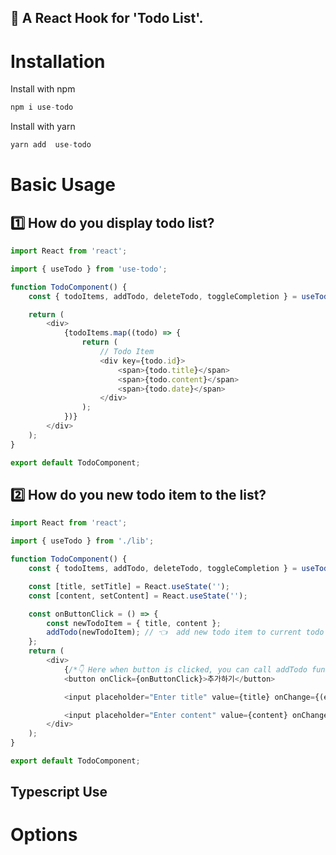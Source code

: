 ## 📒 A React Hook for 'Todo List'.

# Installation

Install with npm

```javascript
npm i use-todo
```

Install with yarn

```javascript
yarn add  use-todo
```

# Basic Usage

## 1️⃣ How do you display todo list?

```javascript
import React from 'react';

import { useTodo } from 'use-todo';

function TodoComponent() {
    const { todoItems, addTodo, deleteTodo, toggleCompletion } = useTodo();

    return (
        <div>
            {todoItems.map((todo) => {
                return (
                    // Todo Item
                    <div key={todo.id}>
                        <span>{todo.title}</span>
                        <span>{todo.content}</span>
                        <span>{todo.date}</span>
                    </div>
                );
            })}
        </div>
    );
}

export default TodoComponent;
```

## 2️⃣ How do you new todo item to the list?

```javascript
import React from 'react';

import { useTodo } from './lib';

function TodoComponent() {
    const { todoItems, addTodo, deleteTodo, toggleCompletion } = useTodo({});

    const [title, setTitle] = React.useState('');
    const [content, setContent] = React.useState('');

    const onButtonClick = () => {
        const newTodoItem = { title, content };
        addTodo(newTodoItem); // 👈  add new todo item to current todo items state
    };
    return (
        <div>
            {/*👇 Here when button is clicked, you can call addTodo function with title and content value*/}
            <button onClick={onButtonClick}>추가하기</button>

            <input placeholder="Enter title" value={title} onChange={(e) => setTitle(e.target.value)} />

            <input placeholder="Enter content" value={content} onChange={(e) => setContent(e.target.value)} />
        </div>
    );
}

export default TodoComponent;
```

## Typescript Use

# Options
